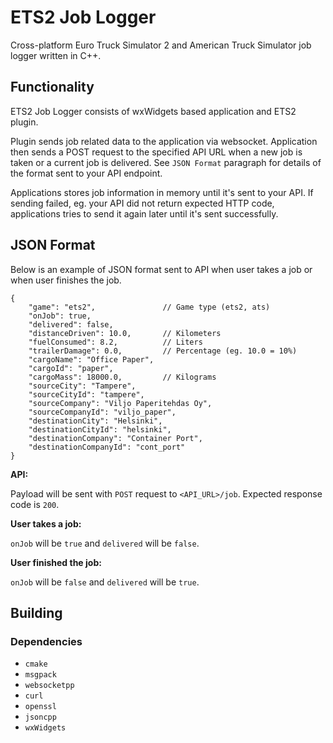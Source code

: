 # ETS2 Job Logger

Cross-platform Euro Truck Simulator 2 and American Truck Simulator job logger
written in C++.

## Functionality

ETS2 Job Logger consists of wxWidgets based application and ETS2 plugin.

Plugin sends job related data to the application via websocket. Application then
sends a POST request to the specified API URL when a new job is taken or a
current job is delivered. See `JSON Format` paragraph for details of the format
sent to your API endpoint.

Applications stores job information in memory until it's sent to your API. If
sending failed, eg. your API did not return expected HTTP code, applications
tries to send it again later until it's sent successfully.

## JSON Format

Below is an example of JSON format sent to API when user takes a job or when
user finishes the job.

```
{
    "game": "ets2",               // Game type (ets2, ats)
    "onJob": true,
    "delivered": false,
    "distanceDriven": 10.0,       // Kilometers
    "fuelConsumed": 8.2,          // Liters
    "trailerDamage": 0.0,         // Percentage (eg. 10.0 = 10%)
    "cargoName": "Office Paper",
    "cargoId": "paper",
    "cargoMass": 18000.0,         // Kilograms
    "sourceCity": "Tampere",
    "sourceCityId": "tampere",
    "sourceCompany": "Viljo Paperitehdas Oy",
    "sourceCompanyId": "viljo_paper",
    "destinationCity": "Helsinki",
    "destinationCityId": "helsinki",
    "destinationCompany": "Container Port",
    "destinationCompanyId": "cont_port"
}
```

**API:**

Payload will be sent with `POST` request to `<API_URL>/job`. Expected response
code is `200`.

**User takes a job:**

`onJob` will be `true` and `delivered` will be `false`.

**User finished the job:**

`onJob` will be `false` and `delivered` will be `true`.

## Building

### Dependencies

- `cmake`
- `msgpack`
- `websocketpp`
- `curl`
- `openssl`
- `jsoncpp`
- `wxWidgets`
